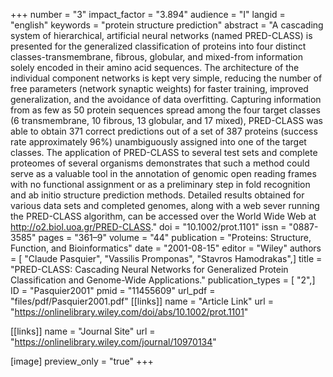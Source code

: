 +++
number = "3"
impact_factor = "3.894"
audience = "I"
langid = "english"
keywords = "protein structure prediction"
abstract = "A cascading system of hierarchical, artificial neural networks (named PRED-CLASS) is presented for the generalized classification of proteins into four distinct classes-transmembrane, fibrous, globular, and mixed-from information solely encoded in their amino acid sequences. The architecture of the individual component networks is kept very simple, reducing the number of free parameters (network synaptic weights) for faster training, improved generalization, and the avoidance of data overfitting. Capturing information from as few as 50 protein sequences spread among the four target classes (6 transmembrane, 10 fibrous, 13 globular, and 17 mixed), PRED-CLASS was able to obtain 371 correct predictions out of a set of 387 proteins (success rate approximately 96%) unambiguously assigned into one of the target classes. The application of PRED-CLASS to several test sets and complete proteomes of several organisms demonstrates that such a method could serve as a valuable tool in the annotation of genomic open reading frames with no functional assignment or as a preliminary step in fold recognition and ab initio structure prediction methods. Detailed results obtained for various data sets and completed genomes, along with a web sever running the PRED-CLASS algorithm, can be accessed over the World Wide Web at http://o2.biol.uoa.gr/PRED-CLASS."
doi = "10.1002/prot.1101"
issn = "0887-3585"
pages = "361–9"
volume = "44"
publication = "Proteins: Structure, Function, and Bioinformatics"
date = "2001-08-15"
editor = "Wiley"
authors = [ "Claude Pasquier", "Vassilis Promponas", "Stavros Hamodrakas",]
title = "PRED-CLASS: Cascading Neural Networks for Generalized Protein Classification and Genome-Wide Applications."
publication_types = [ "2",]
ID = "Pasquier2001"
pmid = "11455609"
url_pdf = "files/pdf/Pasquier2001.pdf"
[[links]]
name = "Article Link"
url = "https://onlinelibrary.wiley.com/doi/abs/10.1002/prot.1101"

[[links]]
name = "Journal Site"
url = "https://onlinelibrary.wiley.com/journal/10970134"

[image]
preview_only = "true"
+++
